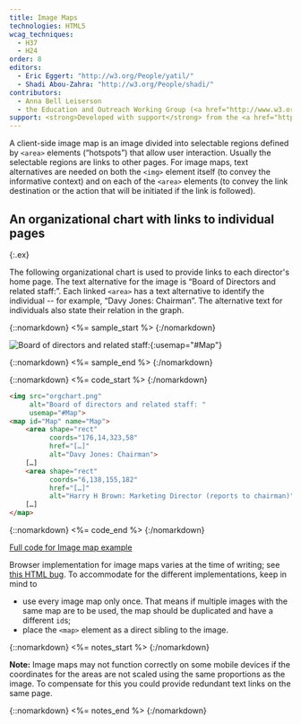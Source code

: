```yaml
---
title: Image Maps
technologies: HTML5
wcag_techniques:
  - H37
  - H24
order: 8
editors:
  - Eric Eggert: "http://w3.org/People/yatil/"
  - Shadi Abou-Zahra: "http://w3.org/People/shadi/"
contributors:
  - Anna Bell Leiserson
  - the Education and Outreach Working Group (<a href="http://www.w3.org/WAI/EO/">EOWG</a>)
support: <strong>Developed with support</strong> from the <a href="http://www.w3.org/WAI/ACT/">WAI-ACT</a> project, co-funded by the European Commission <abbr title="Information Society Technologies">IST</abbr> Programme.
---
```


A client-side image map is an image divided into selectable regions defined by `<area>` elements (“hotspots”) that allow user interaction. Usually the selectable regions are links to other pages. For image maps, text alternatives are needed on both the `<img>` element itself (to convey the informative context) and on each of the `<area>` elements (to convey the link destination or the action that will be initiated if the link is followed).

## An organizational chart with links to individual pages
{:.ex}

The following organizational chart is used to provide links to each director's home page. The text alternative for the image is “Board of Directors and related staff:”. Each linked `<area>` has a text alternative to identify the individual -- for example, “Davy Jones: Chairman”. The alternative text for individuals also state their relation in the graph.

{::nomarkdown}
<%= sample_start %>
{:/nomarkdown}

![Board of directors and related staff: ](orgchart.png){:usemap="#Map"}

<map name="Map" id="Map">
	<area shape="rect" coords="176,14,323,58" href="../res/beyond" alt="Davy Jones: Chairman">
	<area shape="rect" coords="81,75,226,114" href="../res/beyond" alt="Carole Brewster: Company Secretary">
	<area shape="rect" coords="6,138,155,182" href="../res/beyond" alt="Harry H Brown: Marketing Director (reports to chairman)">
	<area shape="rect" coords="175,138,323,182" href="../res/beyond" alt="Paula Holbein: Sales Director (reports to chairman)">
	<area shape="rect" coords="345,136,496,186" href="../res/beyond" alt="Hugh Howard: Finance Director (reports to chairman)">
</map>

{::nomarkdown}
<%= sample_end %>
{:/nomarkdown}

{::nomarkdown}
<%= code_start %>
{:/nomarkdown}

~~~ html
<img src="orgchart.png"
     alt="Board of directors and related staff: "
     usemap="#Map">
<map id="Map" name="Map">
	<area shape="rect"
	      coords="176,14,323,58"
	      href="[…]"
	      alt="Davy Jones: Chairman">
	[…]
	<area shape="rect"
	      coords="6,138,155,182"
	      href="[…]"
	      alt="Harry H Brown: Marketing Director (reports to chairman)">
	[…]
</map>
~~~

{::nomarkdown}
<%= code_end %>
{:/nomarkdown}

[Full code for Image map example](examples/imagemap.html)

Browser implementation for image maps varies at the time of writing; see [this HTML bug](https://lists.w3.org/Archives/Public/public-html-bugzilla/2015Jan/0020.html). To accommodate for the different implementations, keep in mind to

* use every image map only once. That means if multiple images with the same map are to be used, the map should be duplicated and have a different `id`s;
* place the `<map>` element as a direct sibling to the image.

{::nomarkdown}
<%= notes_start %>
{:/nomarkdown}

**Note:** Image maps may not function correctly on some mobile devices if the coordinates for the areas are not scaled using the same proportions as the image. To compensate for this you could provide redundant text links on the same page.

{::nomarkdown}
<%= notes_end %>
{:/nomarkdown}
